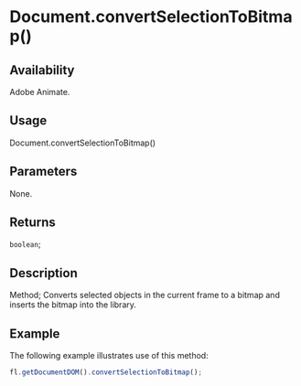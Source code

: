 # Document.convertSelectionToBitmap()

## Availability

Adobe Animate.

## Usage

Document.convertSelectionToBitmap()

## Parameters

None.

## Returns

`boolean`;

## Description

Method; Converts selected objects in the current frame to a bitmap and inserts the bitmap into the library.

## Example

The following example illustrates use of this method:

```javascript
fl.getDocumentDOM().convertSelectionToBitmap();
```
